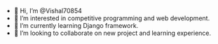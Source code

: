 - 👋 Hi, I’m @Vishal70854
- 👀 I’m interested in competitive programming and web development. 
- 🌱 I’m currently learning Django framework. 
- 💞️ I’m looking to collaborate on new project and learning experience. 

<!---
Vishal70854/Vishal70854 is a ✨ special ✨ repository because its `README.md` (this file) appears on your GitHub profile.
You can click the Preview link to take a look at your changes.
--->
